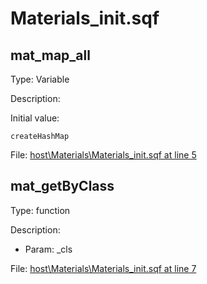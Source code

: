 # Materials_init.sqf

## mat_map_all

Type: Variable

Description: 


Initial value:
```sqf
createHashMap
```
File: [host\Materials\Materials_init.sqf at line 5](../../../Src/host/Materials/Materials_init.sqf#L5)
## mat_getByClass

Type: function

Description: 
- Param: _cls

File: [host\Materials\Materials_init.sqf at line 7](../../../Src/host/Materials/Materials_init.sqf#L7)

